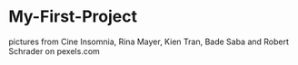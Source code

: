 # My-First-Project
pictures from Cine Insomnia, Rina Mayer, Kien Tran, Bade Saba and Robert Schrader on pexels.com